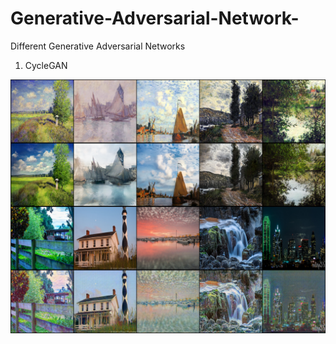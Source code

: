# Generative-Adversarial-Network-
Different Generative Adversarial Networks

1. CycleGAN

![plot](https://github.com/arpit2412/Generative-Adversarial-Network-/blob/master/CycleGAN/Epoch_200.png)
